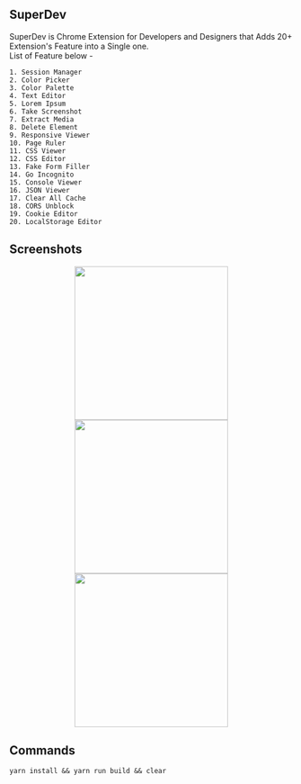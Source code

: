 ## SuperDev

SuperDev is Chrome Extension for Developers and Designers that Adds 20+ Extension's Feature into a Single one.  
List of Feature below -

```
1. Session Manager
2. Color Picker
3. Color Palette
4. Text Editor
5. Lorem Ipsum
6. Take Screenshot
7. Extract Media
8. Delete Element
9. Responsive Viewer
10. Page Ruler
11. CSS Viewer
12. CSS Editor
13. Fake Form Filler
14. Go Incognito
15. Console Viewer
16. JSON Viewer
17. Clear All Cache
18. CORS Unblock
19. Cookie Editor
20. LocalStorage Editor
```

## Screenshots

<p align="center">
  <img src="https://github.com/twoabd/SuperDev/blob/main/screenshots/1.png" width="273">
  <img src="https://github.com/twoabd/SuperDev/blob/main/screenshots/2.png" width="273">
  <img src="https://github.com/twoabd/SuperDev/blob/main/screenshots/3.png" width="273">
</p>

## Commands

```
yarn install && yarn run build && clear
```
